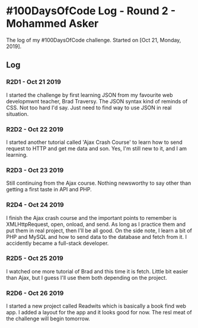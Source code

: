 # #100DaysOfCode Log - Round 2 - Mohammed Asker

The log of my #100DaysOfCode challenge. Started on [Oct 21, Monday, 2019].

## Log

### R2D1 - Oct 21 2019

I started the challenge by first learning JSON from my favourite web developmwnt teacher, Brad Traversy. The JSON syntax kind of reminds of CSS. Not too hard I'd say. Just need to find way to use JSON in real situation.

### R2D2 - Oct 22 2019

I started another tutorial called 'Ajax Crash Course' to learn how to send request to HTTP and get me data and son. Yes, I'm still new to it, and I am learning.

### R2D3 - Oct 23 2019

Still continuing from the Ajax course. Nothing newsworthy to say other than getting a first taste in API and PHP.

### R2D4 - Oct 24 2019

I finish the Ajax crash course and the important points to remember is XMLHttpRequest, open, onload, and send. As long as I practice them and put them in real project, then I'll be all good. On the side note, I learn a bit of PHP and MySQL and how to send data to the database and fetch from it. I accidently became a full-stack developer.

### R2D5 - Oct 25 2019

I watched one more tutorial of Brad and this time it is fetch. Little bit easier than Ajax, but I guess I'll use them both depending on the project.

### R2D6 - Oct 26 2019

I started a new project called Readwits which is basically a book find web app. I added a layout for the app and it looks good for now. The resl meat of the challenge will begin tomorrow.
